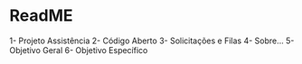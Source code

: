 # ReadME

1- Projeto Assistência
2- Código Aberto
3- Solicitações e Filas
4- Sobre...
5- Objetivo Geral
6- Objetivo Específico

